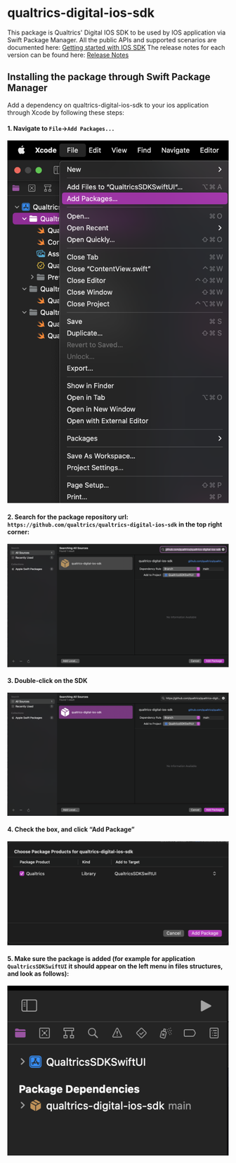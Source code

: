 # qualtrics-digital-ios-sdk

This package is Qualtrics' Digital IOS SDK to be used by IOS application via Swift Package Manager. 
All the public APIs and supported scenarios are documented here: [Getting started with IOS SDK](https://api.qualtrics.com/sdks/ZG9jOjgwNTgzNjY-getting-started-with-the-mobile-app-sdk-on-i-os)
The release notes for each version can be found here: [Release Notes](https://api.qualtrics.com/sdks/ZG9jOjgwNTgzNjc-i-os-mobile-app-sdk-releases)

## Installing the package through Swift Package Manager
Add a dependency on qualtrics-digital-ios-sdk to your ios application through Xcode by following these steps:

#### 1. Navigate to `File`->`Add Packages...`
![step 1](https://github.com/qualtrics/qualtrics-digital-ios-sdk/blob/main/ReadMeFiles/step1.png?raw=true)

#### 2. Search for the package repository url: `https://github.com/qualtrics/qualtrics-digital-ios-sdk` in the top right corner:
![step 2](https://github.com/qualtrics/qualtrics-digital-ios-sdk/blob/main/ReadMeFiles/step2.png?raw=true)

#### 3. Double-click on the SDK
![step 3](https://github.com/qualtrics/qualtrics-digital-ios-sdk/blob/main/ReadMeFiles/step3.png?raw=true)

#### 4. Check the box, and click “Add Package”
![step 4](https://github.com/qualtrics/qualtrics-digital-ios-sdk/blob/main/ReadMeFiles/step4.png?raw=true)

#### 5. Make sure the package is added (for example for application `QualtricsSDKSwiftUI` it should appear on the left menu in files structures, and look as follows):
![step 5](https://github.com/qualtrics/qualtrics-digital-ios-sdk/blob/main/ReadMeFiles/step5.png?raw=true)
